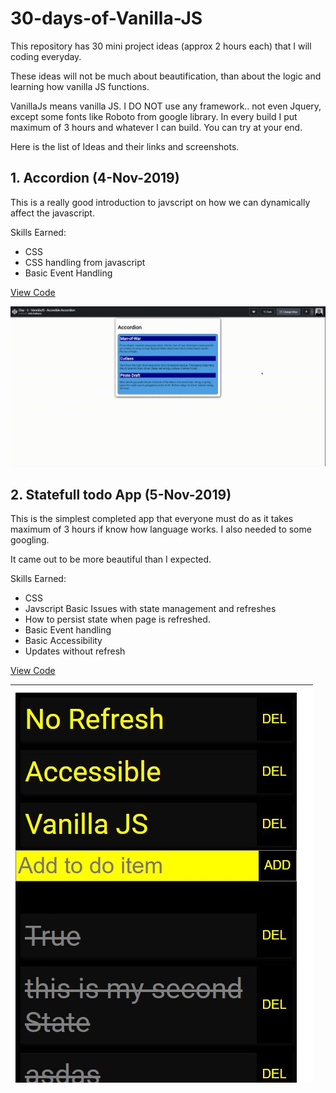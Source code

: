 # 30-days-of-Vanilla-JS
This repository has 30 mini project ideas (approx 2 hours each) that I will coding everyday. 

These ideas will not be much about beautification, than about the logic and learning how vanilla JS functions. 

VanillaJs means vanilla JS. I DO NOT use any framework.. not even Jquery, except some fonts like Roboto from google library. In every build I put maximum of 3 hours and whatever I can build. You can try at your end.

Here is the list of Ideas and their links and screenshots.



## 1. Accordion (4-Nov-2019)

This is a really good introduction to javscript on how we can dynamically affect the javascript.

Skills Earned:
- CSS
- CSS handling from javascript
- Basic Event Handling

[View Code](./Day1-Accordion)

![](./Day1-Accordion/sample.gif)



## 2. Statefull todo App (5-Nov-2019)

This is the simplest completed app that everyone must do as it takes maximum of 3 hours if know how language works.  I also needed to some googling.

It came out to be more beautiful than I expected. 

Skills Earned:
- CSS
- Javscript Basic Issues with state management and refreshes
- How to persist state when page is refreshed.
- Basic Event handling
- Basic Accessibility
- Updates without refresh


[View Code](./Day2-Stateful-Todo-App)

![](./Day2-Stateful-Todo-App/sample.jpg)